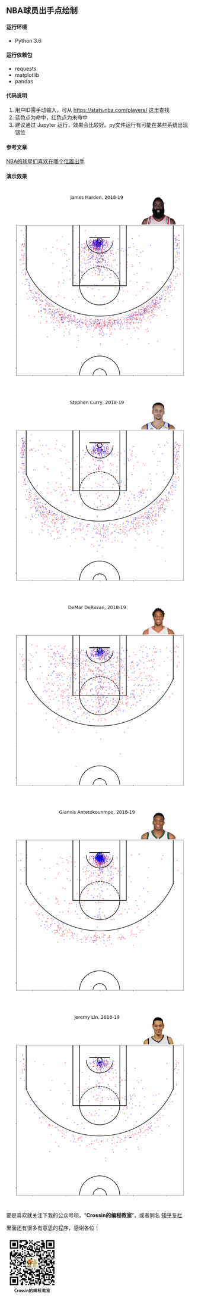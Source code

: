## NBA球员出手点绘制

#### 运行环境
- Python 3.6

#### 运行依赖包
- requests
- matplotlib
- pandas

#### 代码说明
1. 用户ID需手动输入，可从 https://stats.nba.com/players/ 这里查找
2. 蓝色点为命中，红色点为未命中
3. 建议通过 Jupyter 运行，效果会比较好。py文件运行有可能在某些系统出现错位

#### 参考文章

[NBA的球星们喜欢在哪个位置出手](https://mp.weixin.qq.com/s/pumsu5IVpb3P5BSycBC1mA)

#### 演示效果

![JamesHarden.png](JamesHarden.png)

![StephenCurry.png](StephenCurry.png)

![DeMarDeRozan.png](DeMarDeRozan.png)

![GiannisAntetokounmpo.png](GiannisAntetokounmpo.png)

![JeremyLin.png](JeremyLin.png)

要是喜欢就关注下我的公众号呗，“**Crossin的编程教室**”，或者同名 [知乎专栏](https://zhuanlan.zhihu.com/crossin)

里面还有很多有意思的程序，感谢各位！

![crossincode](../crossin-logo.png)